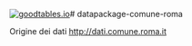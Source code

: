 [![goodtables.io](https://goodtables.io/badge/github/zerai/DatapackagesComuneDiRoma.svg)](https://goodtables.io/github/zerai/DatapackagesComuneDiRoma)# datapackage-comune-roma 



Origine dei dati http://dati.comune.roma.it
